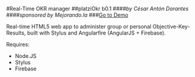 #Real-Time OKR manager
##platziOkr b0.1
####*by César Antón Dorantes*
####*sponsored by Mejorando.la*
###[Go to Demo](https://platzi.firebaseapp.com/)

Real-time HTML5 web app to administer group or personal Objective-Key-Results, built with Stylus and Angularfire (AngularJS + Firebase).

Requires:

* Node.JS
* Stylus
* Firebase 
